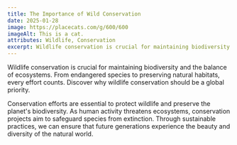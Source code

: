 ```yaml
---
title: The Importance of Wild Conservation
date: 2025-01-28
image: https://placecats.com/g/600/600
imageAlt: This is a cat.
attributes: Wildlife, Conservation
excerpt: Wildlife conservation is crucial for maintaining biodiversity and the balance of ecosystems. From endangered species to preserving natural habitats, every effort counts. Discover why wildlife conservation should be a global priority.
---
```


Wildlife conservation is crucial for maintaining biodiversity and the balance of ecosystems. From endangered species to preserving natural habitats, every effort counts. Discover why wildlife conservation should be a global priority.

Conservation efforts are essential to protect wildlife and preserve the planet's biodiversity. As human activity threatens ecosystems, conservation projects aim to safeguard species from extinction. Through sustainable practices, we can ensure that future generations experience the beauty and diversity of the natural world.
